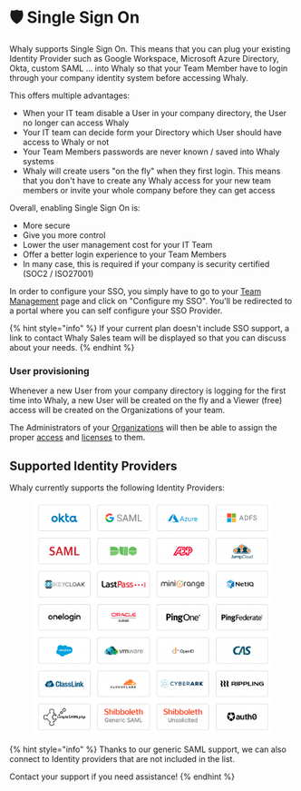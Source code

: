 # 🛡 Single Sign On

Whaly supports Single Sign On. This means that you can plug your existing Identity Provider such as Google Workspace, Microsoft Azure Directory, Okta, custom SAML ... into Whaly so that your Team Member have to login through your company identity system before accessing Whaly.

This offers multiple advantages:

* When your IT team disable a User in your company directory, the User no longer can access Whaly
* Your IT team can decide form your Directory which User should have access to Whaly or not
* Your Team Members passwords are never known / saved into Whaly systems
* Whaly will create users "on the fly" when they first login. This means that you don't have to create any Whaly access for your new team members or invite your whole company before they can get access

Overall, enabling Single Sign On is:

* More secure
* Give you more control
* Lower the user management cost for your IT Team
* Offer a better login experience to your Team Members
* In many case, this is required if your company is security certified (SOC2 / ISO27001)

In order to configure your SSO, you simply have to go to your [Team Management](what-is-a-team.md#managing-the-team) page and click on "Configure my SSO". You'll be redirected to a portal where you can self configure your SSO Provider.

{% hint style="info" %}
If your current plan doesn't include SSO support, a link to contact Whaly Sales team will be displayed so that you can discuss about your needs.
{% endhint %}

### User provisioning

Whenever a new User from your company directory is logging for the first time into Whaly, a new User will be created on the fly and a Viewer (free) access will be created on the Organizations of your team.

The Administrators of your [Organizations](broken-reference) will then be able to assign the proper [access](../organisation/manage-access-control.md) and [licenses](../organisation/understanding-licences.md) to them.

## Supported Identity Providers

Whaly currently supports the following Identity Providers:

<figure><img src="../.gitbook/assets/Screenshot 2022-10-14 at 12.50.12.png" alt=""><figcaption></figcaption></figure>

{% hint style="info" %}
Thanks to our generic SAML support, we can also connect to Identity providers that are not included in the list.

Contact your support if you need assistance!
{% endhint %}

